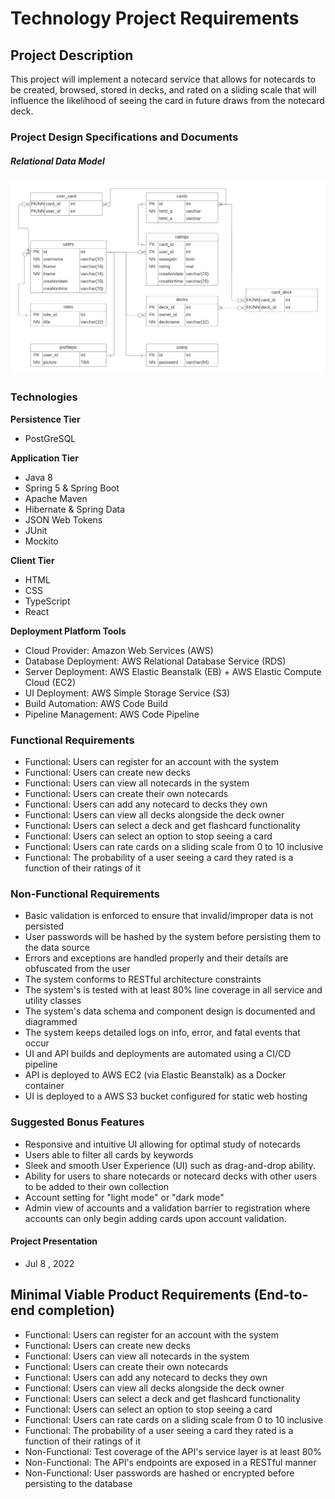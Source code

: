 # Technology Project Requirements

## Project Description

This project will implement a notecard service that allows for notecards to be created, browsed, stored in decks, and rated on a sliding scale that will influence the likelihood of seeing the card in future draws from the notecard deck. 

### Project Design Specifications and Documents

##### Relational Data Model
![Relational Model](https://raw.githubusercontent.com/220509-web-dev/FoundationProject-Josiah/main/Project%202/imgs/notecardERD.png)

### Technologies

**Persistence Tier**
- PostGreSQL

**Application Tier**
- Java 8
- Spring 5 & Spring Boot
- Apache Maven
- Hibernate & Spring Data
- JSON Web Tokens
- JUnit
- Mockito

**Client Tier**
- HTML
- CSS
- TypeScript
- React

**Deployment Platform Tools**
- Cloud Provider: Amazon Web Services (AWS)
- Database Deployment: AWS Relational Database Service (RDS)
- Server Deployment: AWS Elastic Beanstalk (EB) + AWS Elastic Compute Cloud (EC2)
- UI Deployment: AWS Simple Storage Service (S3)
- Build Automation: AWS Code Build
- Pipeline Management: AWS Code Pipeline

### Functional Requirements

- Functional: Users can register for an account with the system
- Functional: Users can create new decks
- Functional: Users can view all notecards in the system
- Functional: Users can create their own notecards
- Functional: Users can add any notecard to decks they own
- Functional: Users can view all decks alongside the deck owner
- Functional: Users can select a deck and get flashcard functionality
- Functional: Users can select an option to stop seeing a card 
- Functional: Users can rate cards on a sliding scale from 0 to 10 inclusive
- Functional: The probability of a user seeing a card they rated is a function of their ratings of it

### Non-Functional Requirements

- Basic validation is enforced to ensure that invalid/improper data is not persisted
- User passwords will be hashed by the system before persisting them to the data source
- Errors and exceptions are handled properly and their details are obfuscated from the user
- The system conforms to RESTful architecture constraints
- The system's is tested with at least 80% line coverage in all service and utility classes
- The system's data schema and component design is documented and diagrammed 
- The system keeps detailed logs on info, error, and fatal events that occur 
- UI and API builds and deployments are automated using a CI/CD pipeline
- API is deployed to AWS EC2 (via Elastic Beanstalk) as a Docker container
- UI is deployed to a AWS S3 bucket configured for static web hosting

### Suggested Bonus Features
- Responsive and intuitive UI allowing for optimal study of notecards
- Users able to filter all cards by keywords
- Sleek and smooth User Experience (UI) such as drag-and-drop ability.
- Ability for users to share notecards or notecard decks with other users to be added to their own collection
- Account setting for "light mode" or "dark mode"
- Admin view of accounts and a validation barrier to registration where accounts can only begin adding cards upon account validation.

#### Project Presentation 
- Jul 8 , 2022

## Minimal Viable Product Requirements (End-to-end completion)
- Functional: Users can register for an account with the system
- Functional: Users can create new decks
- Functional: Users can view all notecards in the system
- Functional: Users can create their own notecards
- Functional: Users can add any notecard to decks they own
- Functional: Users can view all decks alongside the deck owner
- Functional: Users can select a deck and get flashcard functionality
- Functional: Users can select an option to stop seeing a card 
- Functional: Users can rate cards on a sliding scale from 0 to 10 inclusive
- Functional: The probability of a user seeing a card they rated is a function of their ratings of it
- Non-Functional: Test coverage of the API's service layer is at least 80%
- Non-Functional: The API's endpoints are exposed in a RESTful manner
- Non-Functional: User passwords are hashed or encrypted before persisting to the database
